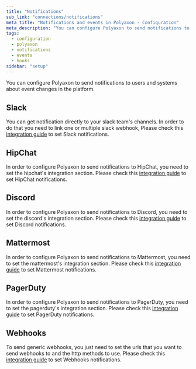 ```yaml
---
title: "Notifications"
sub_link: "connections/notifications"
meta_title: "Notifications and events in Polyaxon - Configuration"
meta_description: "You can configure Polyaxon to send notifications to users and systems about event changes in the platform."
tags:
  - configuration
  - polyaxon
  - notifications
  - events
  - hooks
sidebar: "setup"
---
```


You can configure Polyaxon to send notifications to users and systems about event changes in the platform.

## Slack

You can get notification directly to your slack team's channels.
In order to do that you need to link one or multiple slack webhook,
Please check this [integration guide](/integrations/slack/) to set Slack notifications.

## HipChat

In order to configure Polyaxon to send notifications to HipChat, you need to set the hipchat's integration section.
Please check this [integration guide](/integrations/hipchat/) to set HipChat notifications.


## Discord

In order to configure Polyaxon to send notifications to Discord, you need to set the discord's integration section.
Please check this [integration guide](/integrations/discord/) to set Discord notifications.


## Mattermost

In order to configure Polyaxon to send notifications to Mattermost, you need to set the mattermost's integration section.
Please check this [integration guide](/integrations/mattermost/) to set Mattermost notifications.


## PagerDuty

In order to configure Polyaxon to send notifications to PagerDuty, you need to set the pagerduty's integration section.
Please check this [integration guide](/integrations/pagerduty/) to set PagerDuty notifications.


## Webhooks

To send generic webhooks, you just need to set the urls that you want to send webhooks to and the http methods to use.
Please check this [integration guide](/integrations/webhooks/) to set Webhooks notifications.
